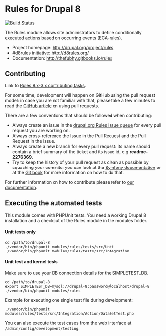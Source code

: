# Rules for Drupal 8

[![Build Status](https://travis-ci.org/fago/rules.svg?branch=8.x-3.x)](https://travis-ci.org/fago/rules)

The Rules module allows site administrators to define conditionally executed
actions based on occurring events (ECA-rules).

* Project homepage: http://drupal.org/project/rules
* #d8rules initiative: http://d8rules.org/
* Documentation: http://thefubhy.gitbooks.io/rules

## Contributing

Link to [Rules 8.x-3.x contributing tasks](https://www.drupal.org/node/2245015#contributing).

For some time, development will happen on GitHub using the pull request model:
in case you are not familiar with that, please take a few minutes to read the
[GitHub article](https://help.github.com/articles/using-pull-requests) on using
pull requests.

There are a few conventions that should be followed when contributing:

* Always create an issue in the [drupal.org Rules issue queue](http://drupal.org/project/issues/rules)
  for every pull request you are working on.
* Always cross-reference the Issue in the Pull Request and the Pull Request in
  the issue.
* Always create a new branch for every pull request: its name should contain a
  brief summary of the ticket and its issue id, e.g **readme-2276369**.
* Try to keep the history of your pull request as clean as possible by squashing
  your commits: you can look at the [Symfony documentation](http://symfony.com/doc/current/cmf/contributing/commits.html)
  or at the [Git book](http://git-scm.com/book/en/Git-Tools-Rewriting-History#Changing-Multiple-Commit-Messages)
  for more information on how to do that.

For further information on how to contribute please refer to
[our documentation](http://thefubhy.gitbooks.io/rules/content/).

## Executing the automated tests

This module comes with PHPUnit tests. You need a working Drupal 8 installation
and a checkout of the Rules module in the modules folder.

#### Unit tests only

    cd /path/to/drupal-8
    ./vendor/bin/phpunit modules/rules/tests/src/Unit
    ./vendor/bin/phpunit modules/rules/tests/src/Integration

#### Unit test and kernel tests

Make sure to use your DB connection details for the SIMPLETEST_DB.

    cd /path/to/drupal-8
    export SIMPLETEST_DB=mysql://drupal-8:password@localhost/drupal-8
    ./vendor/bin/phpunit modules/rules

Example for executing one single test file during development:

    ./vendor/bin/phpunit modules/rules/tests/src/Integration/Action/DataSetTest.php

You can also execute the test cases from the web interface at
``/admin/config/development/testing``.
